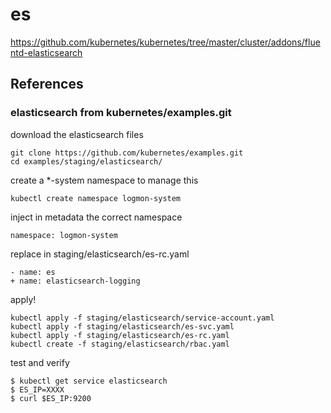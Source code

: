 # es

https://github.com/kubernetes/kubernetes/tree/master/cluster/addons/fluentd-elasticsearch

## References

### elasticsearch from kubernetes/examples.git

download the elasticsearch files
```
git clone https://github.com/kubernetes/examples.git
cd examples/staging/elasticsearch/
```

create a *-system namespace to manage this
```
kubectl create namespace logmon-system
```

inject in metadata the correct namespace 
```
namespace: logmon-system
```

replace in staging/elasticsearch/es-rc.yaml
```
- name: es
+ name: elasticsearch-logging
```

apply!
```
kubectl apply -f staging/elasticsearch/service-account.yaml
kubectl apply -f staging/elasticsearch/es-svc.yaml
kubectl apply -f staging/elasticsearch/es-rc.yaml
kubectl create -f staging/elasticsearch/rbac.yaml
```

test and verify
```
$ kubectl get service elasticsearch
$ ES_IP=XXXX
$ curl $ES_IP:9200
```
